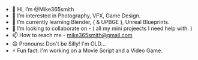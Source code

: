 - 👋 Hi, I’m @Mike365smith
- 👀 I’m interested in Photography, VFX, Game Design.
- 🌱 I’m currently learning Blender, ( & UPBGE ), Unreal Blueprints.
- 💞️ I’m looking to collaborate on - ( all my mini projeects I need help with. )
- 📫 How to reach me - mike365smith@gmail.com
- 😄 Pronouns: Don't be Silly! I'm OLD... 
- ⚡ Fun fact: I'm working on a Movie Script and a Video Game. 

<!---
Mike365smith/Mike365smith is a ✨ special ✨ repository because its `README.md` (this file) appears on your GitHub profile.
You can click the Preview link to take a look at your changes.
--->
